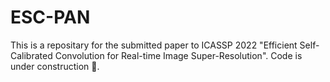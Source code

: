 # ESC-PAN

This is a repositary for the submitted paper to ICASSP 2022 "Efficient Self-Calibrated Convolution for Real-time Image Super-Resolution". Code is under construction 🔨. 
